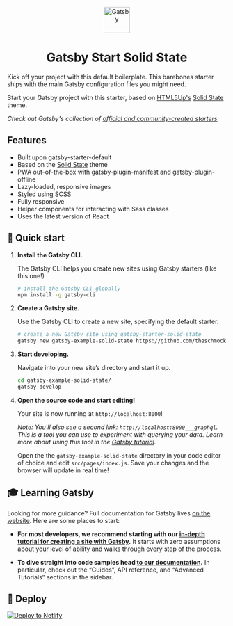 <p align="center">
  <a href="https://next.gatsbyjs.org">
    <img alt="Gatsby" src="https://www.gatsbyjs.org/monogram.svg" width="60" />
  </a>
</p>
<h1 align="center">
  Gatsby Start Solid State
</h1>

Kick off your project with this default boilerplate. This barebones starter ships with the main Gatsby configuration files you might need. 

Start your Gatsby project with this starter, based on [HTML5Up's](https://html5up.net) [Solid State](https://html5up.net/solid-state) theme.

_Check out Gatsby's collection of [official and community-created starters](https://next.gatsbyjs.org/docs/gatsby-starters/)._

## Features
  * Built upon gatsby-starter-default
  * Based on the [Solid State](https://html5up.net/solid-state) theme
  * PWA out-of-the-box with gatsby-plugin-manifest and gatsby-plugin-offline
  * Lazy-loaded, responsive images
  * Styled using SCSS
  * Fully responsive
  * Helper components for interacting with Sass classes
  * Uses the latest version of React
  

## 🚀 Quick start

1.  **Install the Gatsby CLI.**

    The Gatsby CLI helps you create new sites using Gatsby starters (like this one!)

    ```sh
    # install the Gatsby CLI globally
    npm install -g gatsby-cli
    ```

2.  **Create a Gatsby site.**

    Use the Gatsby CLI to create a new site, specifying the default starter.

    ```sh
    # create a new Gatsby site using gatsby-starter-solid-state
    gatsby new gatsby-example-solid-state https://github.com/theschmocker/gatsby-starter-solid-state
    ```

3.  **Start developing.**

    Navigate into your new site’s directory and start it up.

    ```sh
    cd gatsby-example-solid-state/
    gatsby develop
    ```

4.  **Open the source code and start editing!**

    Your site is now running at `http://localhost:8000`!
    
    *Note: You'll also see a second link: `http://localhost:8000___graphql`. This is a tool you can use to experiment with querying your data. Learn more about using this tool in the [Gatsby tutorial](https://next.gatsbyjs.org/tutorial/part-five/#introducing-graphiql).*
    
    Open the the `gatsby-example-solid-state` directory in your code editor of choice and edit `src/pages/index.js`. Save your changes and the browser will update in real time!
    
## 🎓 Learning Gatsby

Looking for more guidance? Full documentation for Gatsby lives [on the website](https://next.gatsbyjs.org/). Here are some places to start:

-   **For most developers, we recommend starting with our [in-depth tutorial for creating a site with Gatsby](https://next.gatsbyjs.org/tutorial/).** It starts with zero assumptions about your level of ability and walks through every step of the process.

-   **To dive straight into code samples head [to our documentation](https://next.gatsbyjs.org/docs/).** In particular, check out the “Guides”, API reference, and “Advanced Tutorials” sections in the sidebar.

## 💫 Deploy

[![Deploy to Netlify](https://www.netlify.com/img/deploy/button.svg)](https://app.netlify.com/start/deploy?repository=https://github.com/gatsbyjs/gatsby-starter-default)
